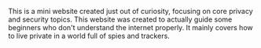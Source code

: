 This is a mini website created just out of curiosity, focusing on core privacy and security topics. This website was created to actually guide some beginners who don't understand the internet properly. It mainly covers how to live private in a world full of spies and trackers.

